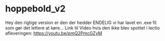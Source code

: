 # hoppebold_v2
Hey den rigtige version er den der hedder ENDELIG vi har lavet en .exe fil som gør det lettere at køre...
Link til Video hvis den ikke blev spottet i lectio afleveringen:
https://youtu.be/pmQ2PmcGZyM
